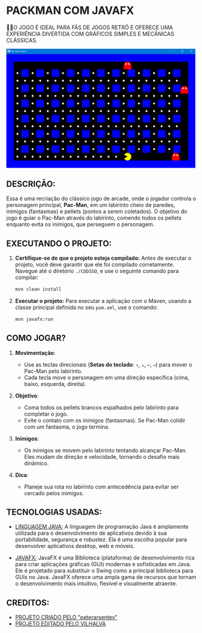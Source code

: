 # PACKMAN COM JAVAFX
👨‍🏫O JOGO É IDEAL PARA FÃS DE JOGOS RETRÔ E OFERECE UMA EXPERIÊNCIA DIVERTIDA COM GRÁFICOS SIMPLES E MECÂNICAS CLÁSSICAS.

<img src="FOTO.png" align="center" width="500"> <br>

## DESCRIÇÃO: 
Essa é uma recriação do clássico jogo de arcade, onde o jogador controla o personagem principal, **Pac-Man**, em um labirinto cheio de paredes, inimigos (fantasmas) e pellets (pontos a serem coletados). O objetivo do jogo é guiar o Pac-Man através do labirinto, comendo todos os pellets enquanto evita os inimigos, que perseguem o personagem.  

## EXECUTANDO O PROJETO:
1. **Certifique-se de que o projeto esteja compilado:**
   Antes de executar o projeto, você deve garantir que ele foi compilado corretamente. Navegue até o diretório `./CODIGO`, e use o seguinte comando para compilar:

   ```bash
   mvn clean install
   ```

2. **Executar o projeto:**
   Para executar a aplicação com o Maven, usando a classe principal definida no seu `pom.xml`, use o comando:

   ```bash
   mvn javafx:run
   ```

## COMO JOGAR?  
1. **Movimentação**:  
   - Use as teclas direcionais (**Setas do teclado**: `↑`, `↓`, `←`, `→`) para mover o Pac-Man pelo labirinto.  
   - Cada tecla move o personagem em uma direção específica (cima, baixo, esquerda, direita).  

2. **Objetivo**:  
   - Coma todos os pellets brancos espalhados pelo labirinto para completar o jogo.  
   - Evite o contato com os inimigos (fantasmas). Se Pac-Man colidir com um fantasma, o jogo termina.  

3. **Inimigos**:  
   - Os inimigos se movem pelo labirinto tentando alcançar Pac-Man. Eles mudam de direção e velocidade, tornando o desafio mais dinâmico.  

4. **Dica**:  
   - Planeje sua rota no labirinto com antecedência para evitar ser cercado pelos inimigos.  

## TECNOLOGIAS USADAS:
- [LINGUAGEM JAVA:](https://github.com/VILHALVA/CURSO-DE-JAVA) A linguagem de programação Java é amplamente utilizada para o desenvolvimento de aplicativos devido à sua portabilidade, segurança e robustez. Ela é uma escolha popular para desenvolver aplicativos desktop, web e móveis.

- [JAVAFX:](https://github.com/VILHALVA/CURSO-DE-JAVAFX) JavaFX é uma Bíblioteca (plataforma) de desenvolvimento rica para criar aplicações gráficas (GUI) modernas e sofisticadas em Java. Ele é projetado para substituir o Swing como a principal biblioteca para GUIs no Java. JavaFX oferece uma ampla gama de recursos que tornam o desenvolvimento mais intuitivo, flexível e visualmente atraente.

## CREDITOS:
- [PROJETO CRIADO PELO "peterarsentev"](https://github.com/peterarsentev/games_oop_javafx)
- [PROJETO EDITADO PELO VILHALVA](https://github.com/VILHALVA)


